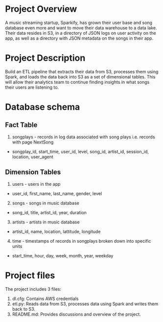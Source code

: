 # Project Overview #

A music streaming startup, Sparkify, has grown their user base and song database even more and want to move their data warehouse to a data lake. Their data resides in S3, in a directory of JSON logs on user activity on the app, as well as a directory with JSON metadata on the songs in their app.

# Project Description #

Build an ETL pipeline that extracts their data from S3, processes them using Spark, and loads the data back into S3 as a set of dimensional tables. This will allow their analytics team to continue finding insights in what songs their users are listening to.

# Database schema #

## Fact Table ##

1. songplays - records in log data associated with song plays i.e. records with page NextSong
* songplay_id, start_time, user_id, level, song_id, artist_id, session_id, location, user_agent

## Dimension Tables ##

1. users - users in the app
* user_id, first_name, last_name, gender, level
2. songs - songs in music database
* song_id, title, artist_id, year, duration
3. artists - artists in music database
* artist_id, name, location, lattitude, longitude
4. time - timestamps of records in songplays broken down into specific units
* start_time, hour, day, week, month, year, weekday

# Project files #

The project includes 3 files:

1. dl.cfg: Contains AWS credentials
2. etl.py: Reads data from S3, processes data using Spark and writes them back to S3.
3. README.md: Provides discussions and overview of the project.